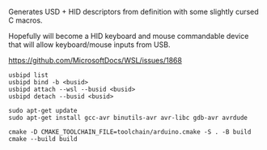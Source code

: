 
Generates USD + HID descriptors from definition with some slightly cursed C macros.

Hopefully will become a HID keyboard and mouse commandable device that will allow keyboard/mouse inputs from USB.

https://github.com/MicrosoftDocs/WSL/issues/1868

```
usbipd list
usbipd bind -b <busid>
usbipd attach --wsl --busid <busid>
usbipd detach --busid <busid>
```

```
sudo apt-get update
sudo apt-get install gcc-avr binutils-avr avr-libc gdb-avr avrdude

cmake -D CMAKE_TOOLCHAIN_FILE=toolchain/arduino.cmake -S . -B build
cmake --build build
```
